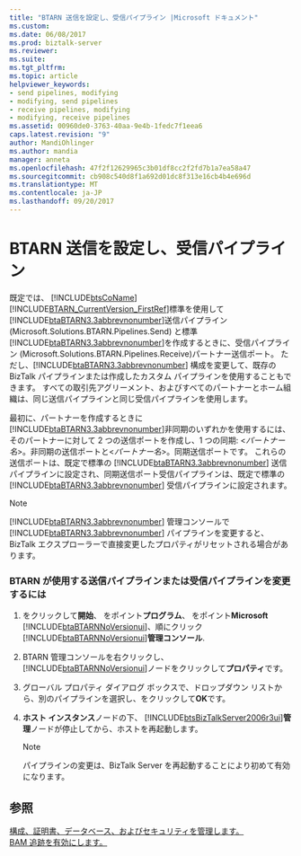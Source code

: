 ```yaml
---
title: "BTARN 送信を設定し、受信パイプライン |Microsoft ドキュメント"
ms.custom: 
ms.date: 06/08/2017
ms.prod: biztalk-server
ms.reviewer: 
ms.suite: 
ms.tgt_pltfrm: 
ms.topic: article
helpviewer_keywords:
- send pipelines, modifying
- modifying, send pipelines
- receive pipelines, modifying
- modifying, receive pipelines
ms.assetid: 00960de0-3763-40aa-9e4b-1fedc7f1eea6
caps.latest.revision: "9"
author: MandiOhlinger
ms.author: mandia
manager: anneta
ms.openlocfilehash: 47f2f12629965c3b01df8cc2f2fd7b1a7ea58a47
ms.sourcegitcommit: cb908c540d8f1a692d01dc8f313e16cb4b4e696d
ms.translationtype: MT
ms.contentlocale: ja-JP
ms.lasthandoff: 09/20/2017
---
```

# <a name="setting-btarn-send-and-receive-pipelines"></a>BTARN 送信を設定し、受信パイプライン
既定では、 [!INCLUDE[btsCoName](../../includes/btsconame-md.md)] [!INCLUDE[BTARN_CurrentVersion_FirstRef](../../includes/btarn-currentversion-firstref-md.md)]標準を使用して[!INCLUDE[btaBTARN3.3abbrevnonumber](../../includes/btabtarn3-3abbrevnonumber-md.md)]送信パイプライン (Microsoft.Solutions.BTARN.Pipelines.Send) と標準[!INCLUDE[btaBTARN3.3abbrevnonumber](../../includes/btabtarn3-3abbrevnonumber-md.md)]を作成するときに、受信パイプライン (Microsoft.Solutions.BTARN.Pipelines.Receive)パートナー送信ポート。 ただし、[!INCLUDE[btaBTARN3.3abbrevnonumber](../../includes/btabtarn3-3abbrevnonumber-md.md)] 構成を変更して、既存の BizTalk パイプラインまたは作成したカスタム パイプラインを使用することもできます。 すべての取引先アグリーメント、およびすべてのパートナーとホーム組織は、同じ送信パイプラインと同じ受信パイプラインを使用します。  
  
 最初に、パートナーを作成するときに[!INCLUDE[btaBTARN3.3abbrevnonumber](../../includes/btabtarn3-3abbrevnonumber-md.md)]非同期のいずれかを使用するには、そのパートナーに対して 2 つの送信ポートを作成し、1 つの同期: \<*パートナー名*>。非同期の送信ポートと\<*パートナー名*>。同期送信ポートです。 これらの送信ポートは、既定で標準の [!INCLUDE[btaBTARN3.3abbrevnonumber](../../includes/btabtarn3-3abbrevnonumber-md.md)] 送信パイプラインに設定され、同期送信ポート受信パイプラインは、既定で標準の [!INCLUDE[btaBTARN3.3abbrevnonumber](../../includes/btabtarn3-3abbrevnonumber-md.md)] 受信パイプラインに設定されます。  
  
> [!NOTE]
>  [!INCLUDE[btaBTARN3.3abbrevnonumber](../../includes/btabtarn3-3abbrevnonumber-md.md)] 管理コンソールで [!INCLUDE[btaBTARN3.3abbrevnonumber](../../includes/btabtarn3-3abbrevnonumber-md.md)] パイプラインを変更すると、BizTalk エクスプローラーで直接変更したプロパティがリセットされる場合があります。  
  
### <a name="to-change-the-send-or-receive-pipeline-that-btarn-uses"></a>BTARN が使用する送信パイプラインまたは受信パイプラインを変更するには  
  
1.  をクリックして**開始**、 をポイント**プログラム**、 をポイント**Microsoft** [!INCLUDE[btaBTARNNoVersionui](../../includes/btabtarnnoversionui-md.md)]、順にクリック[!INCLUDE[btaBTARNNoVersionui](../../includes/btabtarnnoversionui-md.md)]**管理コンソール**.  
  
2.  BTARN 管理コンソールを右クリックし、[!INCLUDE[btaBTARNNoVersionui](../../includes/btabtarnnoversionui-md.md)]ノードをクリックして**プロパティ**です。  
  
3.  グローバル プロパティ ダイアログ ボックスで、ドロップダウン リストから、別のパイプラインを選択し、をクリックして**OK**です。  
  
4.  **ホスト インスタンス**ノードの下、 [!INCLUDE[btsBizTalkServer2006r3ui](../../includes/btsbiztalkserver2006r3ui-md.md)]**管理**ノードが停止してから、ホストを再起動します。  
  
    > [!NOTE]
    >  パイプラインの変更は、BizTalk Server を再起動することにより初めて有効になります。  
  
## <a name="see-also"></a>参照  
 [構成、証明書、データベース、およびセキュリティを管理します。](manage-configuration-certificates-databases-security.md)   
 [BAM 追跡を有効にします。](../../adapters-and-accelerators/accelerator-rosettanet/enabling-bam-tracking.md)
